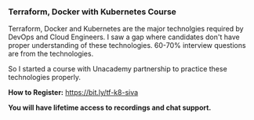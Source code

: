 ### Terraform, Docker with Kubernetes Course

Terraform, Docker and Kubernetes are the major technolgies required by DevOps and Cloud Engineers. I saw a gap where candidates don't have proper understanding of these technologies. 60-70% interview questions are from the technologies.

So I started a course with Unacademy partnership to practice these technologies properly.

**How to Register:** https://bit.ly/tf-k8-siva

**You will have lifetime access to recordings and chat support.**